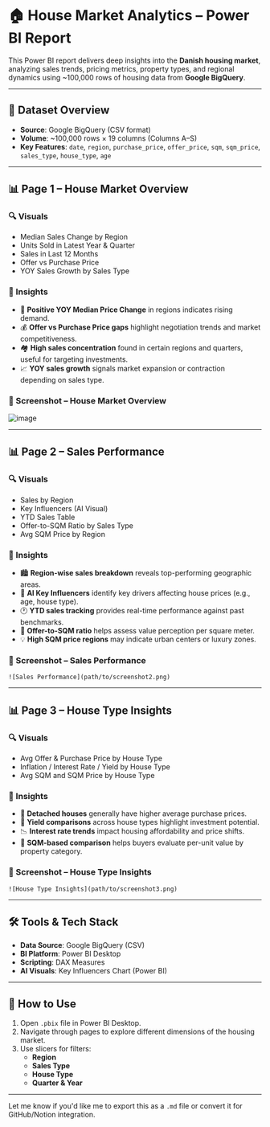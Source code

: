 # 🏠 House Market Analytics – Power BI Report

This Power BI report delivers deep insights into the **Danish housing market**, analyzing sales trends, pricing metrics, property types, and regional dynamics using ~100,000 rows of housing data from **Google BigQuery**.

---

## 📁 Dataset Overview

- **Source**: Google BigQuery (CSV format)
- **Volume**: ~100,000 rows × 19 columns (Columns A–S)
- **Key Features**: `date`, `region`, `purchase_price`, `offer_price`, `sqm`, `sqm_price`, `sales_type`, `house_type`, `age`

---

## 📊 Page 1 – House Market Overview

### 🔍 Visuals
- Median Sales Change by Region
- Units Sold in Latest Year & Quarter
- Sales in Last 12 Months
- Offer vs Purchase Price
- YOY Sales Growth by Sales Type

### 🧠 Insights

- 🔼 **Positive YOY Median Price Change** in regions indicates rising demand.
- 💰 **Offer vs Purchase Price gaps** highlight negotiation trends and market competitiveness.
- 🏘️ **High sales concentration** found in certain regions and quarters, useful for targeting investments.
- 📈 **YOY sales growth** signals market expansion or contraction depending on sales type.

### 📸 Screenshot – House Market Overview  
![image](https://github.com/user-attachments/assets/e3c2d488-5eb4-4fa4-8651-a07ed932d7e1)


---

## 📊 Page 2 – Sales Performance

### 🔍 Visuals
- Sales by Region
- Key Influencers (AI Visual)
- YTD Sales Table
- Offer-to-SQM Ratio by Sales Type
- Avg SQM Price by Region

### 🧠 Insights

- 🏙️ **Region-wise sales breakdown** reveals top-performing geographic areas.
- 🤖 **AI Key Influencers** identify key drivers affecting house prices (e.g., age, house type).
- 🕐 **YTD sales tracking** provides real-time performance against past benchmarks.
- 📏 **Offer-to-SQM ratio** helps assess value perception per square meter.
- 💡 **High SQM price regions** may indicate urban centers or luxury zones.

### 📸 Screenshot – Sales Performance  
`![Sales Performance](path/to/screenshot2.png)`

---

## 📊 Page 3 – House Type Insights

### 🔍 Visuals
- Avg Offer & Purchase Price by House Type
- Inflation / Interest Rate / Yield by House Type
- Avg SQM and SQM Price by House Type

### 🧠 Insights

- 🏡 **Detached houses** generally have higher average purchase prices.
- 🔄 **Yield comparisons** across house types highlight investment potential.
- 📉 **Interest rate trends** impact housing affordability and price shifts.
- 📐 **SQM-based comparison** helps buyers evaluate per-unit value by property category.

### 📸 Screenshot – House Type Insights  
`![House Type Insights](path/to/screenshot3.png)`

---

## 🛠️ Tools & Tech Stack

- **Data Source**: Google BigQuery (CSV)
- **BI Platform**: Power BI Desktop
- **Scripting**: DAX Measures
- **AI Visuals**: Key Influencers Chart (Power BI)

---

## 🚀 How to Use

1. Open `.pbix` file in Power BI Desktop.
2. Navigate through pages to explore different dimensions of the housing market.
3. Use slicers for filters:
   - **Region**
   - **Sales Type**
   - **House Type**
   - **Quarter & Year**

---

Let me know if you'd like me to export this as a `.md` file or convert it for GitHub/Notion integration.
